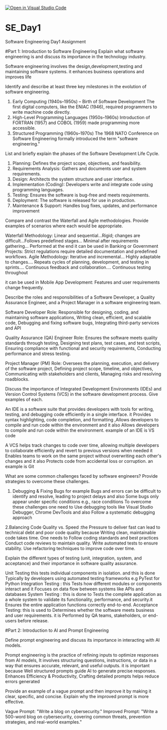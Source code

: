 [![Open in Visual Studio Code](https://classroom.github.com/assets/open-in-vscode-2e0aaae1b6195c2367325f4f02e2d04e9abb55f0b24a779b69b11b9e10269abc.svg)](https://classroom.github.com/online_ide?assignment_repo_id=18367512&assignment_repo_type=AssignmentRepo)
# SE_Day1
Software Engineering Day1 Assignment

#Part 1: Introduction to Software Engineering
Explain what software engineering is and discuss its importance in the technology industry.

Software engineering involves the design,development,testing and maintaining software systems.
it enhances business operations and improves life

Identify and describe at least three key milestones in the evolution of software engineering.

1. Early Computing (1940s–1950s) – Birth of Software Development
The first digital computers, like the ENIAC (1946), required programmers to write machine code directly.
2. High-Level Programming Languages (1950s–1960s)
Introduction of FORTRAN (1957) and COBOL (1959) made programming more accessible.
3. Structured Programming (1960s–1970s)
The 1968 NATO Conference on Software Engineering formally introduced the term "software engineering."

List and briefly explain the phases of the Software Development Life Cycle.
1. Planning: Defines the project scope, objectives, and feasibility.
2. Requirements Analysis: Gathers and documents user and system requirements.
3. Design: Architects the system structure and user interface.
4. Implementation (Coding): Developers write and integrate code using programming languages.
5. Testing: Ensures the software is bug-free and meets requirements.
6. Deployment: The software is released for use in production.
7. Maintenance & Support: Handles bug fixes, updates, and performance improvement

Compare and contrast the Waterfall and Agile methodologies. Provide examples of scenarios where each would be appropriate.

Waterfall Methodology: Linear and sequential...Rigid; changes are difficult...Follows predefined stages... Minimal after requirements gathering... Performed at the end
it can be used in Banking or Government Projects: Strict regulations require detailed documentation and predefined workflows.
Agile Methodology: Iterative and incremental...  	Highly adaptable to changes.... Repeats cycles of planning, development, and testing in sprints.... Continuous feedback and collaboration.... Continuous testing throughout

it can be used in Mobile App Development: Features and user requirements change frequently.

Describe the roles and responsibilities of a Software Developer, a Quality Assurance Engineer, and a Project Manager in a software engineering team.

Software Developer Role: Responsible for designing, coding, and maintaining software applications, Writing clean, efficient, and scalable code, Debugging and fixing software bugs, Integrating third-party services and API

Quality Assurance (QA) Engineer Role: Ensures the software meets quality standards through testing, Designing test plans, test cases, and test scripts, Ensuring compliance with functional and security requirements, Conducting performance and stress testing.

Project Manager (PM) Role: Oversees the planning, execution, and delivery of the software project, Defining project scope, timeline, and objectives, Communicating with stakeholders and clients, Managing risks and resolving roadblocks.

Discuss the importance of Integrated Development Environments (IDEs) and Version Control Systems (VCS) in the software development process. Give examples of each.

An IDE is a software suite that provides developers with tools for writing, testing, and debugging code efficiently in a single interface. it Provides syntax highlighting, code completion, and formatting ,Allows developers to compile and run code within the environment and it also Allows developers to compile and run code within the environment.
example of an IDE is VS code

A VCS helps track changes to code over time, allowing multiple developers to collaborate efficiently and revert to previous versions when needed it Enables teams to work on the same project without overwriting each other's changes and it also Protects code from accidental loss or corruption.
an example is Git

What are some common challenges faced by software engineers? Provide strategies to overcome these challenges.

1. Debugging & Fixing Bugs for example Bugs and errors can be difficult to identify and resolve, leading to project delays and also Some bugs only appear under specific conditions e.g., race conditions
To overcome these challenges one need to Use debugging tools like Visual Studio Debugger, Chrome DevTools and also Follow a systematic debugging approach 

2.Balancing Code Quality vs. Speed :the  Pressure to deliver fast can lead to technical debt and poor code quality because Writing clean, maintainable code takes time.
One needs to Follow coding standards and best practices
 Conduct code reviews to maintain quality.
Write automated tests to ensure stability.
 Use refactoring techniques to improve code over time.

Explain the different types of testing (unit, integration, system, and acceptance) and their importance in software quality assurance.

Unit Testing this tests individual components  in isolation. and this is done Typically by developers using automated testing frameworks e.g PyTest for Python 
Integration Testing : this Tests how different modules or components interact and it Focuses on data flow between systems like APIs and databases
System Testing : this is done to Tests the complete application as a whole system to validate its functionality, performance, and security.it  Ensures the entire application functions correctly end-to-end.
 Acceptance Testing: this is used to Determines whether the software meets business and user requirements. it is Performed by QA teams, stakeholders, or end-users before release.

#Part 2: Introduction to AI and Prompt Engineering

Define prompt engineering and discuss its importance in interacting with AI models.

Prompt engineering is the practice of  refining inputs to optimize responses from AI models, It involves structuring questions, instructions, or data in a way that ensures accurate, relevant, and useful outputs.
it is important because Well structured prompts guide AI to generate precise responses.
Enhances Efficiency & Productivity, Crafting detailed prompts helps reduce errors generated 

Provide an example of a vague prompt and then improve it by making it clear, specific, and concise. Explain why the improved prompt is more effective.

Vague Prompt: "Write a blog on cybersecurity."
Improved Prompt: "Write a 500-word blog on cybersecurity, covering common threats, prevention strategies, and real-world examples."
